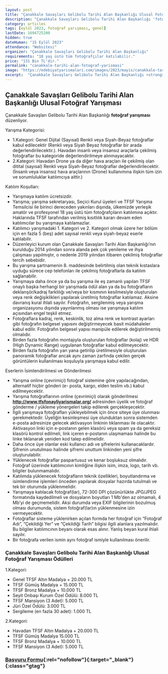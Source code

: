 ```yaml
---
layout: post
title: "Çanakkale Savaşları Gelibolu Tarihi Alan Başkanlığı Ulusal Fotoğraf Yarışması"
description: "Çanakkale Savaşları Gelibolu Tarihi Alan Başkanlığı 'fotoğraf yarışması' düzenliyor."
category: articles
tags: [eylül 2023, fotoğraf yarışması, genel]
lastDate: 1694725200
hidden: true
dateHuman: "15 Eylül 2023"
attendance: "Websitesi"
organizer: "Çanakkale Savaşları Gelibolu Tarihi Alan Başkanlığı"
requirements: "18 yaş üstü tüm fotoğrafçılar katılabilir."
price: "131 Bin TL'dir."
permalink: "canakkale-tarihi-alan-fotograf-yarismasi"
image: "https://edebiyatyarismalari.com/images/2023/mayis/canakkale-tarihi-alan-fotograf-yarismasi.jpg"
excerpt:  "Çanakkale Savaşları Gelibolu Tarihi Alan Başkanlığı <strong> fotoğraf yarışması </strong> düzenliyor."
---
```


## Çanakkale Savaşları Gelibolu Tarihi Alan Başkanlığı Ulusal Fotoğraf Yarışması
Çanakkale Savaşları Gelibolu Tarihi Alan Başkanlığı **fotoğraf yarışması** düzenliyor.  

Yarışma Kategorisi:
- 1.Kategori: Genel Dijital (Sayısal) Renkli veya Siyah-Beyaz fotoğraflar kabul edilecektir (Renkli veya Siyah Beyaz fotoğraflar bir arada değerlendirilecektir.). Havadan insanlı veya insansız araçlarla çekilmiş fotoğraflar bu kategoride değerlendirilmeye alınmayacaktır.
- 2.Kategori: Havadan Drone ya da diğer hava araçları ile çekilmiş olan ditital (sayısal) Renkli veya Siyah-Beyaz fotoğraflar değerlendirilecektir. (İnsanlı veya insansız hava araçlarının (Drone) kullanımına ilişkin tüm izin ve sorumluluklar katılımcıya aittir.)

Katılım Koşulları:
- Yarışmaya katılım ücretsizdir.
- Yarışma; yarışma sekretaryası, Seçici Kurul üyeleri ve TFSF Yarışma Temsilcisi ile birinci dereceden yakınları dışında, ülkemizde yerleşik amatör ve profesyonel 18 yaş üstü tüm fotoğrafçıların katılımına açıktır. Haklarında TFSF tarafından verilmiş kısıtlılık kararı devam eden katılımcılar bu yarışmaya katılamazlar.
- Katılımcı yarışmadaki 1. Kategori ve 2. Kategori olmak üzere her bölüm için en fazla 5 (beş) adet sayısal renkli veya siyah-beyaz eserle katılabilir.
- Düzenleyici kurum olan Çanakkale Savaşları Tarihi Alan Başkanlığı’nın kurulduğu 2014 yılından sonra alanda pek çok yenileme ve ihya çalışması yapılmıştır, o nedenle 2019 yılından itibaren çekilmiş fotoğraflar tercih sebebidir.
- Bu yarışma şartnamenin 8. maddesinde belirtilmiş olan teknik kıstaslara uyduğu sürece cep telefonları ile çekilmiş fotoğraflarla da katılım sağlanabilir.
- Yarışmaya daha önce ya da bu yarışma ile eş zamanlı yapılan TFSF onaylı başka herhangi bir yarışmada ödül alan ya da bu fotoğrafların deklanşör/kadraj farklılığı ve/veya bir kısmının kesilmesiyle oluşturulan veya renk değişiklikleri yapılarak üretilmiş fotoğraflar katılamaz. Aksine davranış kural ihlali sayılır. Fotoğrafın, sergilenmiş veya yarışma
organizasyonu dışında yayınlanmış olması ise yarışmaya katılım açısından engel teşkil etmez.
- Fotoğraflara kadraj, renk, keskinlik, toz alma renk ve kontrast ayarları gibi fotoğrafın belgesel yapısını değiştirmeyecek basit müdahaleler kabul edilir. Fotoğrafın belgesel yapısı manipüle edilerek değiştirilmemiş olmalıdır.
- Birden fazla fotoğrafın montajıyla oluşturulan fotoğraflar (kolaj) ve HDR (High Dynamic Range) uygulanan fotoğraflar kabul edilmeyecektir.
- Birden fazla fotoğrafın yan yana getirilip üretilmesiyle oluşturulan panoramik fotoğraflar ancak aynı zaman zarfında çekilen gerçek görüntülerin kullanılması koşuluyla yarışmaya kabul edilir. 

Eserlerin İsimlendirilmesi ve Gönderilmesi
- Yarışma online (çevrimiçi) fotoğraf sistemine göre yapılacağından, alternatif hiçbir gönderi (e- posta, kargo, elden teslim vb.) kabul edilmeyecektir.
- Yarışma fotoğraflarının online (çevrimiçi) olarak gönderilmesi **http://www.tfsfonayliyarismalar.org/** adresinden üyelik ve fotoğraf gönderme / yükleme yönergeleri takip edilerek gerçekleşecektir.
- İlgili yarışmaya fotoğrafları yükleyebilmek için önce siteye üye olunması gerekmektedir. Üyeliğin kesinleşmesi üye olunduktan sonra sistemden e-posta adresinize gelecek aktivasyon linkinin tıklanması ile olacaktır. Aktivasyon linki için e-postanın gelen klasörü veya spam ya da gereksiz klasörü kontrol edilmeli, link içeren e-postanın ulaşmaması halinde bu linke tıklanarak yeniden kod talep edilmelidir.
- Daha önce üye olanlar eski kullanıcı adı ve şifrelerini kullanacaklardır. Şifrenin unutulması halinde şifremi unuttum linkinden yeni şifre oluşturulabilir.
- Yüklenecek fotoğraflar paspartusuz ve kenar boşluksuz olmalıdır. Fotoğraf üzerinde katılımcının kimliğine ilişkin isim, imza, logo, tarih vb. bilgiler bulunmamalıdır.
- Katılımda yüklenecek fotoğrafların teknik özellikleri, boyutlandırma ve isimlendirme işlemleri önceden yapılarak dosyalar hazırda tutulmalı ve tek bir oturumda yüklenmelidir.
- Yarışmaya katılacak fotoğraf(lar), 72-300 DPI çözünürlükte JPG/JPEG formatında kaydedilmeli ve dosyaların boyutları 1 Mb'den az olmamalı, 4 Mb’yi de geçmemelidir. Aksi durumda veya EXIF bilgilerinin bozulmuş olması durumunda, sistem fotoğraf(lar)ın yüklenmesine izin vermeyecektir.
- Fotoğraflar sisteme yüklenirken açılan formda her fotoğraf için “Fotoğraf Adı”, “Çekildiği Yer” ve “Çekildiği Tarih” bilgisi ilgili alanlara yazılmalıdır. Bu bilgiler katılımcının beyanı olarak esas alınır. Yanlış beyan kural ihlali sayılır.
- Bir fotoğrafa verilen ismin aynı fotoğraf ismiyle kullanılması önerilir.


### Çanakkale Savaşları Gelibolu Tarihi Alan Başkanlığı Ulusal Fotoğraf Yarışması Ödülleri
1.Kategori:
- Genel TFSF Altın Madalya + 20.000 TL
- TFSF Gümüş Madalya + 15.000 TL
- TFSF Bronz Madalya + 10.000 TL
- Seyit Onbaşı Kurum Özel Ödülü: 8.000 TL
- TFSF Mansiyon (3 Adet): 5.000 TL
- Jüri Özel Ödülü: 3.000 TL
- Sergileme (en fazla 30 adet): 1.000 TL

2.Kategori:
- Havadan TFSF Altın Madalya + 20.000 TL
- TFSF Gümüş Madalya 15.000 TL 
- TFSF Bronz Madalya + 10.000 TL
- TFSF Mansiyon (3 Adet): 5.000 TL


### [Başvuru Formu](https://tfsfonayliyarismalar.org/tr/yarisma/detay/canakkale-savaslari-gelibolu-tarihi-alan-baskanligi-ulusal-fotograf-yarismasi-tr/?ref=edebiyatyarismalari.com){:rel="nofollow"}{:target="_blank"}{:class="gtag"}